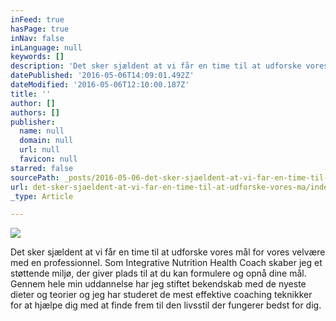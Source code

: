 ```yaml
---
inFeed: true
hasPage: true
inNav: false
inLanguage: null
keywords: []
description: 'Det sker sjældent at vi får en time til at udforske vores mål for vores velvære med en professionnel. Som Integrative Nutrition Health Coach skaber jeg et støttende miljø, der giver plads til at du kan formulere og opnå dine mål. Gennem hele min uddannelse har jeg stiftet bekendskab med de nyeste dieter og teorier og jeg har studeret de mest effektive coaching teknikker for at hjælpe dig med at finde frem til den livsstil der fungerer bedst for dig.'
datePublished: '2016-05-06T14:09:01.492Z'
dateModified: '2016-05-06T12:10:00.187Z'
title: ''
author: []
authors: []
publisher:
  name: null
  domain: null
  url: null
  favicon: null
starred: false
sourcePath: _posts/2016-05-06-det-sker-sjaeldent-at-vi-far-en-time-til-at-udforske-vores-ma.md
url: det-sker-sjaeldent-at-vi-far-en-time-til-at-udforske-vores-ma/index.html
_type: Article

---
```

![](https://the-grid-user-content.s3-us-west-2.amazonaws.com/e97addaa-7d7d-4847-97ed-e62d7f84073d.jpg)

Det sker sjældent at vi får en time til at udforske vores mål for vores velvære med en professionnel. Som Integrative Nutrition Health Coach skaber jeg et støttende miljø, der giver plads til at du kan formulere og opnå dine mål. Gennem hele min uddannelse har jeg stiftet bekendskab med de nyeste dieter og teorier og jeg har studeret de mest effektive coaching teknikker for at hjælpe dig med at finde frem til den livsstil der fungerer bedst for dig.